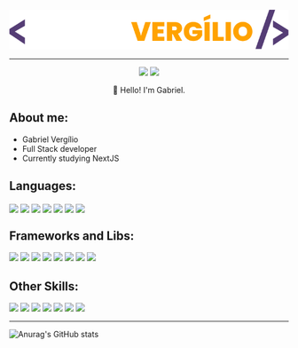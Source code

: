 <p align="center"><img src="Assets/gabriellogo.png" width="600"/></p>
<hr />

<p align="center"><a href=""><img src="https://img.shields.io/badge/linkedin-EF6F20?style=for-the-badge&logoColor=F2F2F2&logo=linkedin"/></a>
<a href=""><img src="https://img.shields.io/badge/portfolio-EF6F20?logo=esri&style=for-the-badge&logoColor=F2F2F2"/></a>
<p align="center">👋 Hello! I'm Gabriel.</p></p>

## **About me:**

* Gabriel Vergílio
* Full Stack developer
* Currently studying NextJS

## **Languages:**

<p align="left">
  <img align="center" src="https://img.shields.io/badge/PHP-777BB4?style=for-the-badge&logo=php&logoColor=white" />
  <img align="center" src="https://img.shields.io/badge/HTML-E34F26?style=for-the-badge&logo=php&logoColor=white" />
  <img align="center" src="https://img.shields.io/badge/CSS-259DD0?&style=for-the-badge&logo=css3&logoColor=white" />
  <img align="center" src="https://img.shields.io/badge/JavaScript-F7DF1E?style=for-the-badge&logo=JavaScript&logoColor=white" />
  <img align="center" src="https://img.shields.io/badge/TypeScript-007ACC?style=for-the-badge&logo=typescript&logoColor=white" />
  <img align="center" src="https://img.shields.io/badge/C%23-7225D0?style=for-the-badge&logo=c-sharp&logoColor=white" />
  <img align="center" src="https://img.shields.io/badge/graphql-D025D0?logo=graphql&style=for-the-badge&logoColor=F2F2F2" />
</p>

## **Frameworks and Libs:**

<p align="left">
    <img src="https://img.shields.io/badge/React-20232A?style=for-the-badge&logo=react&logoColor=61DAFB" />
    <img src="https://img.shields.io/badge/Laravel-B01F1F?style=for-the-badge&logo=laravel&logoColor=white" />
    <img src="https://img.shields.io/badge/jQuery-0769AD?style=for-the-badge&logo=jquery&logoColor=white" />
    <img src="https://img.shields.io/badge/Next.js-000?logo=nextdotjs&logoColor=fff&style=for-the-badge" />
    <img src="https://img.shields.io/badge/Tailwind_CSS-38B2AC?style=for-the-badge&logo=tailwind-css&logoColor=white" />
    <img src="https://img.shields.io/badge/Bootstrap-563D7C?style=for-the-badge&logo=bootstrap&logoColor=white" />
    <img src="https://img.shields.io/badge/Sass-CC6699?style=for-the-badge&logo=sass&logoColor=white" />
    <img src="https://img.shields.io/badge/Jest-323330?style=for-the-badge&logo=Jest&logoColor=white" />
</p>

## **Other Skills:**

<p align="left">
  <img src="https://img.shields.io/badge/Visual_Studio_Code-0078D4?style=for-the-badge&logo=visual%20studio%20code&logoColor=white" />
  <img src="https://img.shields.io/badge/MySQL-00000F?style=for-the-badge&logo=mysql&logoColor=white" />
  <img src="https://img.shields.io/badge/git-EA5823?logo=git&style=for-the-badge&logoColor=F2F2F2" />
  <img src="https://img.shields.io/badge/Firebase-EA9723?style=for-the-badge&logo=Firebase&logoColor=white" />
  <img src="https://img.shields.io/badge/Figma-F24E1E?style=for-the-badge&logo=figma&logoColor=white" />
  <img src="https://img.shields.io/badge/Photoshop-31A8FF?style=for-the-badge&logo=Adobe%20Photoshop&logoColor=black" />
  <img src="https://img.shields.io/badge/Vercel-000000?style=for-the-badge&logo=vercel&logoColor=white" />
</p>

<hr />

![Anurag's GitHub stats](https://github-readme-stats.vercel.app/api?username=GabrielVSP&show_icons=true&theme=gruvbox)


